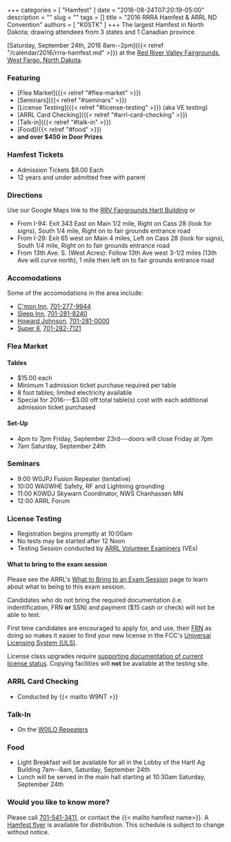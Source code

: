 +++
categories = [ "Hamfest" ]
date = "2016-08-24T07:20:19-05:00"
description = ""
slug = ""
tags = []
title = "2016 RRRA Hamfest & ARRL ND Convention"
authors = [ "K0STK" ]
+++
The largest Hamfest in North Dakota; drawing attendees from 3 states and 1
Canadian province. 

[Saturday, September 24th, 2016 8am--2pm]({{< relref "/calendar/2016/rrra-hamfest.md" >}})
at the
[Red River Valley Fairgrounds, West Fargo, North Dakota](/places/rrv-fairgrounds-hartl-building).

### Featuring
* [Flea Market]({{< relref "#flea-market" >}})
* [Seminars]({{< relref "#seminars" >}})
* [License Testing]({{< relref "#license-testing" >}}) (aka VE testing)
* [ARRL Card Checking]({{< relref "#arrl-card-checking" >}})
* [Talk-in]({{< relref "#talk-in" >}})
* [Food]({{< relref "#food" >}})
* **and over $450 in Door Prizes**

### Hamfest Tickets
* Admission Tickets $9.00 Each
* 12 years and under admitted free with parent
<!--more-->
### Directions
Use our Google Maps link to the [RRV Fairgrounds Hartl Building](/places/rrv-fairgrounds-hartl-building) or

* From I-94: Exit 343 East on Main 1/2 mile, Right on Cass 28 (look for signs), South 1/4 mile, Right on to fair grounds entrance road
* From I-29: Exit 65 west on Main 4 miles, Left on Cass 28 (look for signs), South 1/4 mile, Right on to fair grounds entrance road
* From 13th Ave. S. (West Acres): Follow 13th Ave west 3-1/2 miles (13th Ave will curve north), 1 mile then left on to fair grounds entrance road

### Accomodations
Some of the accomodations in the area include:

* [C'mon Inn](https://www.google.com/maps/place/C'Mon+Inn/@46.848635,-96.8599117,17z/data=!4m12!1m6!3m5!1s0x52c8cca1e10b0f6f:0x775838b26e4c12c7!2sC'Mon+Inn!8m2!3d46.848635!4d-96.857723!3m4!1s0x52c8cca1e10b0f6f:0x775838b26e4c12c7!8m2!3d46.848635!4d-96.857723), <a href="tel:701-277-9944">701-277-9944</a>
* [Sleep Inn](https://www.google.com/maps/place/Sleep+Inn+%26+Suites/@46.8443407,-96.8669549,17z/data=!3m1!4b1!4m5!3m4!1s0x52cf34c59967ef13:0xfad116688848da9b!8m2!3d46.8443407!4d-96.8647662), <a href="tel:701-281-8240">701-281-8240</a>
* [Howard Johnson](https://www.google.com/maps/place/Howard+Johnson+West+Fargo/@46.8776817,-96.9063941,12z/data=!4m8!1m2!2m1!1sHoward+Johnson!3m4!1s0x52cf34cc8c052d5f:0x8de470d6a3d71710!8m2!3d46.875984!4d-96.8894938), <a href="tel:701-281-0000">701-281-0000</a>
* [Super 8](https://www.google.com/maps/place/Super+8+West+Fargo+Main+Ave+ND/@46.877639,-96.9063942,12z/data=!4m8!1m2!2m1!1sSuper+8!3m4!1s0x52c8cb338490b321:0x6571cc111a1a610c!8m2!3d46.8761106!4d-96.8838847), <a href="tel:701-282-7121">701-282-7121</a>

### Flea Market
#### Tables
* $15.00 each
* Minimum 1 admission ticket purchase required per table
* 8 foot tables; limited electricity available
* Special for 2016---$3.00 off total table(s) cost with each additional admission ticket purchased

#### Set-Up
* 4pm to 7pm Friday, September 23rd---doors will close Friday at 7pm
* 7am Saturday, September 24th

### Seminars
* 9:00 W0JPJ Fusion Repeater (tentative)
* 10:00 WA0WHE Safety, RF and Lightning grounding
* 11:00 K0WDJ Skywarn Coordinator, NWS Chanhassen MN
* 12:00 ARRL Forum

### License Testing
* Registration begins promptly at 10:00am
* No tests may be started after 12 Noon
* Testing Session conducted by [ARRL Volunteer Examiners](http://www.arrl.org/volunteer-examiners) (VEs)

#### What to bring to the exam session
Please see the ARRL's [What to Bring to an Exam Session](http://www.arrl.org/what-to-bring-to-an-exam-session) page to learn about what to being to this exam session.

Candidates who do not bring the required documentation (i.e. indentification, FRN **or** SSN) and payment ($15 cash or check) will not be able to test.

First time candidates are encouraged to apply for, and use, their [FRN](http://wireless.fcc.gov/uls/index.htm?job=about_getting_started#d36e21) as doing so makes it easier to find your new license in the FCC's [Universal Licensing System (ULS)](http://wireless.fcc.gov/uls/index.htm?job=home). 

License class upgrades require [supporting documentation of current license
status](http://www.arrl.org/what-to-bring-to-an-exam-session). Copying
facilities will **not** be available at the testing site.

### ARRL Card Checking
* Conducted by {{< mailto W9NT >}}

### Talk-In
* On the [W0ILO Repeaters](/radios/)

### Food
* Light Breakfast will be available for all in the Lobby of the Hartl Ag Building 7am--8am, Saturday, September 24th
* Lunch will be served in the main hall starting at 10:30am Saturday, September 24th

### Would you like to know more?

Please call <a href="tel:701-541-3411">701-541-3411</a>, or contact the {{< mailto hamfest name>}}. A [Hamfest flyer](http://cloud.rrra.org/s/TwvM1PdSO0lmYM3) is available for distribution. This schedule is subject to change without notice.
